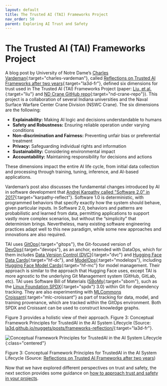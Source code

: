 ```yaml
---
layout: default
title: The Trusted AI (TAI) Frameworks Project
nav_order: 50
parent: Exploring AI Trust and Safety
---
```


# The Trusted AI (TAI) Frameworks Project


A blog post by University of Notre Dame’s [Charles Vardeman](https://crc.nd.edu/about/people/charles-vardeman/){:target="charles-vardeman"}, called [Reflections on Trusted AI Frameworks after two years](https://la3d.github.io/nuggets/posts/frameworks-reflection/){:target="la3d-fr"}, defined six dimensions for trust used in The Trusted AI (TAI) Frameworks Project (paper: [Liu, et al.](https://dl.acm.org/doi/10.1145/3546872){:target="liu"} and [ND Crane GitHub repo](https://github.com/nd-crane){:target="nd-crane-repo"}).  This project is a collaboration of several Indiana universities and the Naval Surface Warfare Center Crane Division (NSWC Crane). The six dimensions are the following:

* **Explainability:** Making AI logic and decisions understandable to humans
* **Safety and Robustness:** Ensuring reliable operation under varying conditions
* **Non-discrimination and Fairness:** Preventing unfair bias or preferential treatment
* **Privacy:** Safeguarding individual rights and information
* **Sustainability:** Considering environmental impact
* **Accountability:** Maintaining responsibility for decisions and actions

These dimensions impact the entire AI life cycle, from initial data collection and processing through training, tuning, inference, and AI-based applications. 

Vardeman’s post also discusses the fundamental changes introduced by AI in software development that [Andrej Karpathy called "Software 2.0" in 2017](https://la3d.github.io/nuggets/posts/frameworks-reflection/#ref-karpathy2017software){:target="karpathy-reflect"}. Software 1.0 is deterministic, with programmed behaviors that specify exactly how the system should behave, given particular inputs. In Software 2.0, behaviors and patterns are probabilistic and learned from data, permitting applications to support vastly more complex scenarios, but without the “simplicity” that determinism brings. Nevertheless, many existing software engineering practices adapt well to this new paradigm, while some new approaches and innovations are also required. 

TAI uses [GitOps](https://en.wikipedia.org/wiki/DevOps#GitOps){:target="gitops"}, the Git-focused version of [DevOps](https://en.wikipedia.org/wiki/DevOps){:target="devops"}, as an anchor, extended with DataOps, which for them includes [Data Version Control (DVC)](https://dvc.org/){:target="dvc"} and [Hugging Face Data Cards](https://huggingface.co/docs/hub/en/datasets-cards){:target="hf-dc"}, and [ModelOps](https://en.wikipedia.org/wiki/ModelOps){:target="modelops"}, including [Hugging Face Model Cards](https://huggingface.co/docs/hub/en/model-cards){:target="hf-mc"} for model management. Their approach is similar to the approach that Hugging Face uses, except TAI is more agnostic to the underlying Git Management system (GitHub, GitLab, etc). TAI uses Software Bill of Materials ([SBoMs](https://www.cisa.gov/sbom){:target="sbom"}, such as the [Linux Foundation SPDX](https://spdx.dev/){:target="spdx"} 3.0) within Git for dependency tracking. They are also experimenting with [MLCommons Croissant](https://mlcommons.org/working-groups/data/croissant/){:target="mlc-croissant"} as part of tracking for data, model, and training provenance, which are tracked within the GitOps environment. Both SPDX and Croissant can be used to construct knowledge graphs.

Figure 3 provides a holistic view of their approach.
Figure 3: Conceptual Framework Principles for TrustedAI in the AI System Lifecycle (Source: [la3d.github.io/nuggets/posts/frameworks-reflection/](https://la3d.github.io/nuggets/posts/frameworks-reflection/){:target="la3d-fr"}.

![Conceptual Framework Principles for TrustedAI in the AI System Lifecycle]({{site.baseurl}}/assets/images/4x4-circle-template_TAI_4-2023.png){:class="centered"}

<p class="caption">Figure 3: Conceptual Framework Principles for TrustedAI in the AI System Lifecycle (Source: <a href="https://la3d.github.io/nuggets/posts/frameworks-reflection/" target="la3d-fr">Reflections on Trusted AI Frameworks after two years</a>)
</p>

Now that we have explored different perspectives on trust and safety, the next section provides some guidance on [how to approach trust and safety in your projects]({{site.baseurl}}/safety-recommendations/safety-recommendations).
